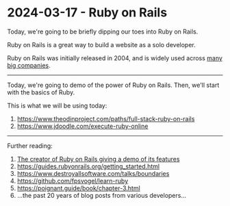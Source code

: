 # 2024-03-17 - Ruby on Rails

Today, we're going to be briefly dipping our toes into Ruby on Rails.

Ruby on Rails is a great way to build a website as a solo developer.

Ruby on Rails was initially released in 2004, and is widely used across [many big companies](https://trends.builtwith.com/websitelist/Ruby-on-Rails/Historical).

-----
Today, we're going to demo of the power of Ruby on Rails.  Then, we'll start with the basics of Ruby.

This is what we will be using today:

1. https://www.theodinproject.com/paths/full-stack-ruby-on-rails
2. https://www.jdoodle.com/execute-ruby-online

----


Further reading:

1. [The creator of Ruby on Rails giving a demo of its features](<https://d2biiyjlsh52uh.cloudfront.net/rails/rails-8-demo.mp4>)
1. <https://guides.rubyonrails.org/getting_started.html>
1. <https://www.destroyallsoftware.com/talks/boundaries>
1. <https://github.com/fpsvogel/learn-ruby>
1. <https://poignant.guide/book/chapter-3.html>
1. ...the past 20 years of blog posts from various developers...

